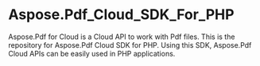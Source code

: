 # Aspose.Pdf_Cloud_SDK_For_PHP
Aspose.Pdf for Cloud is a Cloud API to work with Pdf files. This is the repository for Aspose.Pdf Cloud SDK for PHP. Using this SDK,   Aspose.Pdf Cloud APIs can be easily used in PHP applications.
